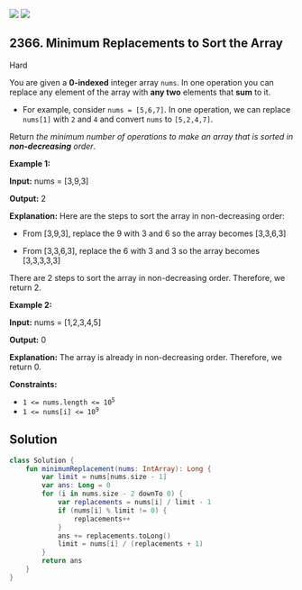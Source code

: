 [![](https://img.shields.io/github/stars/javadev/LeetCode-in-Kotlin?label=Stars&style=flat-square)](https://github.com/javadev/LeetCode-in-Kotlin)
[![](https://img.shields.io/github/forks/javadev/LeetCode-in-Kotlin?label=Fork%20me%20on%20GitHub%20&style=flat-square)](https://github.com/javadev/LeetCode-in-Kotlin/fork)

## 2366\. Minimum Replacements to Sort the Array

Hard

You are given a **0-indexed** integer array `nums`. In one operation you can replace any element of the array with **any two** elements that **sum** to it.

*   For example, consider `nums = [5,6,7]`. In one operation, we can replace `nums[1]` with `2` and `4` and convert `nums` to `[5,2,4,7]`.

Return _the minimum number of operations to make an array that is sorted in **non-decreasing** order_.

**Example 1:**

**Input:** nums = [3,9,3]

**Output:** 2

**Explanation:** Here are the steps to sort the array in non-decreasing order: 

- From [3,9,3], replace the 9 with 3 and 6 so the array becomes [3,3,6,3] 

- From [3,3,6,3], replace the 6 with 3 and 3 so the array becomes [3,3,3,3,3] 
  
There are 2 steps to sort the array in non-decreasing order. Therefore, we return 2.

**Example 2:**

**Input:** nums = [1,2,3,4,5]

**Output:** 0

**Explanation:** The array is already in non-decreasing order. Therefore, we return 0.

**Constraints:**

*   <code>1 <= nums.length <= 10<sup>5</sup></code>
*   <code>1 <= nums[i] <= 10<sup>9</sup></code>

## Solution

```kotlin
class Solution {
    fun minimumReplacement(nums: IntArray): Long {
        var limit = nums[nums.size - 1]
        var ans: Long = 0
        for (i in nums.size - 2 downTo 0) {
            var replacements = nums[i] / limit - 1
            if (nums[i] % limit != 0) {
                replacements++
            }
            ans += replacements.toLong()
            limit = nums[i] / (replacements + 1)
        }
        return ans
    }
}
```